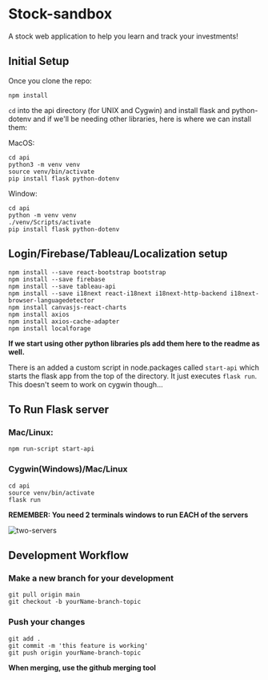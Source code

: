 # Stock-sandbox
A stock web application to help you learn and track your investments!

## Initial Setup 
Once you clone the repo:
```
npm install
```
`cd` into the api directory (for UNIX and Cygwin)
and install flask and python-dotenv
and if we'll be needing other libraries, here is where we can install them:

MacOS:
```
cd api
python3 -m venv venv
source venv/bin/activate
pip install flask python-dotenv
```
Window:
```
cd api
python -m venv venv
./venv/Scripts/activate
pip install flask python-dotenv
```
## Login/Firebase/Tableau/Localization setup
```
npm install --save react-bootstrap bootstrap
npm install --save firebase
npm install --save tableau-api
npm install --save i18next react-i18next i18next-http-backend i18next-browser-languagedetector
npm install canvasjs-react-charts
npm install axios
npm install axios-cache-adapter
npm install localforage
```

**If we start using other python libraries pls add them here to the readme as well.**


There is an added a custom script in node.packages called `start-api` which starts the flask app from the top of the directory. It just executes `flask run`. This doesn't seem to work on cygwin though...

## To Run Flask server
### Mac/Linux:
```
npm run-script start-api
```

### Cygwin(Windows)/Mac/Linux
```
cd api
source venv/bin/activate
flask run
```

**REMEMBER: You need 2 terminals windows to run EACH of the servers**

![two-servers](https://user-images.githubusercontent.com/55335418/110071827-9a44c600-7d31-11eb-8dc7-149e7b04b174.PNG)


## Development Workflow

### Make a new branch for your development
```
git pull origin main
git checkout -b yourName-branch-topic
```

### Push your changes
```
git add .
git commit -m 'this feature is working'
git push origin yourName-branch-topic
```

**When merging, use the github merging tool**

